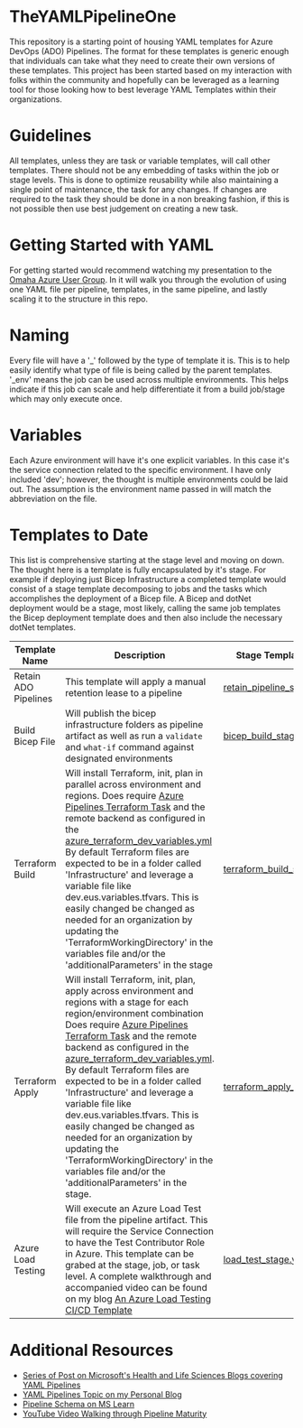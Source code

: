 # TheYAMLPipelineOne

This repository is a starting point of housing YAML templates for Azure DevOps (ADO) Pipelines. The format for these templates is generic enough that individuals can take what they need to create their own versions of these templates. This project has been started based on my interaction with folks within the community and hopefully can be leveraged as a learning tool for those looking how to best leverage YAML Templates within their organizations.

# Guidelines

All templates, unless they are task or variable templates, will call other templates. There should not be any embedding of tasks within the job or stage levels. This is done to optimize reusability while also maintaining a single point of maintenance, the task for any changes. If changes are required to the task they should be done in a non breaking fashion, if this is not possible then use best judgement on creating a new task.

# Getting Started with YAML

For getting started would recommend watching my presentation to the [Omaha Azure User Group](https://www.youtube.com/watch?v=ERhaHiJriHI). In it will walk you through the evolution of using one YAML file per pipeline, templates, in the same pipeline, and lastly scaling it to the structure in this repo.

# Naming

Every file will have a '_' followed by the type of template it is. This is to help easily identify what type of file is being called by the parent templates. '_env' means the job can be used across multiple environments. This helps indicate if this job can scale and help differentiate it from a build job/stage which may only execute once.

# Variables
Each Azure environment will have it's one explicit variables. In this case it's the service connection related to the specific environment. I have only included 'dev'; however, the thought is multiple environments could be laid out. The assumption is the environment name passed in will match the abbreviation on the file.

# Templates to Date

This list is comprehensive starting at the stage level and moving on down. The thought here is a template is fully encapsulated by it's stage. For example if deploying just Bicep Infrastructure a completed template would consist of a stage template decomposing to jobs and the tasks which accomplishes the deployment of a Bicep file. A Bicep and dotNet deployment would be a stage, most likely, calling the same job templates the Bicep deployment template does and then also include the necessary dotNet templates.

| Template Name | Description | Stage Template File |
| ------------- | ----------- | ------------------- |
| Retain ADO Pipelines | This template will apply a manual retention lease to a pipeline | [retain_pipeline_stage.yml](stages/retain_pipeline_stage.yml)
| Build Bicep File | Will publish the bicep infrastructure folders as pipeline artifact as well as run a `validate` and `what-if` command against designated environments | [bicep_build_stage.yml](stages/bicep_build_stage.yml)
| Terraform Build | Will install Terraform, init, plan in parallel  across environment and regions. Does require [Azure Pipelines Terraform Task](https://marketplace.visualstudio.com/items?itemName=JasonBJohnson.azure-pipelines-tasks-terraform&ssr=false#overview)  and the remote backend as configured in the [azure_terraform_dev_variables.yml](variables/azure_terraform_dev_variables.yml) By default Terraform files are expected to be in a folder called 'Infrastructure' and leverage a variable file like dev.eus.variables.tfvars. This is easily changed be changed as needed for an organization by updating the 'TerraformWorkingDirectory' in the variables file and/or the 'additionalParameters' in the stage  | [terraform_build_stage.yml](stages/terraform_build_stage.yml)
| Terraform Apply | Will install Terraform, init, plan, apply across environment and regions with a stage for each region/environment combination Does require [Azure Pipelines Terraform Task](https://marketplace.visualstudio.com/items?itemName=JasonBJohnson.azure-pipelines-tasks-terraform&ssr=false#overview) and the remote backend as configured in the [azure_terraform_dev_variables.yml](variables/azure_terraform_dev_variables.yml). By default Terraform files are expected to be in a folder called 'Infrastructure' and leverage a variable file like dev.eus.variables.tfvars. This is easily changed be changed as needed for an organization by updating the 'TerraformWorkingDirectory' in the variables file and/or the 'additionalParameters' in the stage. | [terraform_apply_stage.yml](stages/terraform_apply_stage.yml)
| Azure Load Testing | Will execute an Azure Load Test file from the pipeline artifact. This will require the Service Connection to have the Test Contributor Role in Azure. This template can be grabed at the stage, job, or task level. A complete walkthrough and accompanied video can be found on my blog [An Azure Load Testing CI/CD Template](https://blog.johnfolberth.com/an-azure-load-testing-ci-cd-template/)| [load_test_stage.yml](stage/load_test_stage.yml)

# Additional Resources
- [Series of Post on Microsoft's Health and Life Sciences Blogs covering YAML Pipelines](https://techcommunity.microsoft.com/t5/healthcare-and-life-sciences/bg-p/HealthcareAndLifeSciencesBlog/label-name/YAML%20Pipeline%20Series)
- [YAML Pipelines Topic on my Personal Blog](https://blog.johnfolberth.com/category/professional/azure-devops/yaml-pipelines/)
- [Pipeline Schema on MS Learn](https://learn.microsoft.com/en-us/azure/devops/pipelines/yaml-schema/?view=azure-pipelines)
-  [YouTube Video Walking through Pipeline Maturity](https://www.youtube.com/watch?v=ERhaHiJriHI)